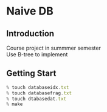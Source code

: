 # Naive DB
## Introduction
Course project in summmer semester<br>
Use B-tree to implement
## Getting Start
``` javascript
% touch databaseidx.txt
% touch databasefrag.txt
% touch dtabasedat.txt
% make
```
